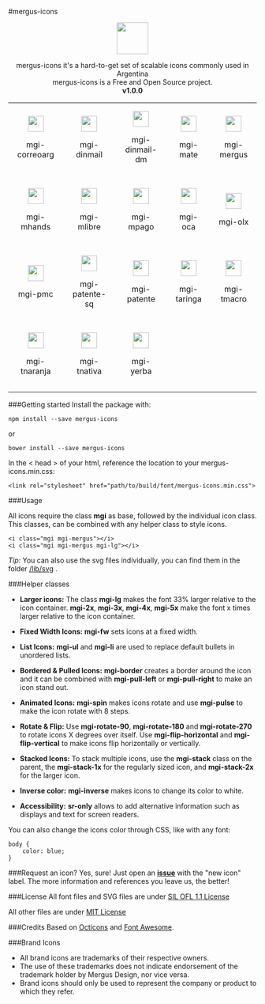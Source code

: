 #mergus-icons

<p align="center">
<span>
<img height="64" width="64" src="https://cdn.rawgit.com/MergusDesign/mergus-icons/master/lib/svg/mergus.svg">
</span>
</p>

<p align="center">mergus-icons it's a hard-to-get set of scalable icons commonly used in Argentina
<br>
mergus-icons is a Free and Open Source project.
<br>
<strong>v1.0.0</strong></p>

<table>
  <tr align="center">
    <td id="correoarg" style="padding: 1em">
      <img src="https://cdn.rawgit.com/MergusDesign/mergus-icons/master/lib/svg/correoarg.svg" height="32" width="32">
      <p>mgi-correoarg</p>
    </td>
    <td id="dinmail" style="padding: 1em">
      <img src="https://cdn.rawgit.com/MergusDesign/mergus-icons/master/lib/svg/dinmail.svg" height="32" width="32">
      <p>mgi-dinmail</p>
    </td>
    <td id="dinmail-dm" style="padding: 1em">
      <img src="https://cdn.rawgit.com/MergusDesign/mergus-icons/master/lib/svg/dinmail-dm.svg" height="32" width="32">
      <p>mgi-dinmail-dm</p>
    </td>
    <td id="mate" style="padding: 1em">
      <img src="https://cdn.rawgit.com/MergusDesign/mergus-icons/master/lib/svg/mate.svg" height="32" width="32">
      <p>mgi-mate</p>
    </td>
    <td id="mergus" style="padding: 1em">
      <img src="https://cdn.rawgit.com/MergusDesign/mergus-icons/master/lib/svg/mergus.svg" height="32" width="32">
      <p>mgi-mergus</p>
    </td>
  </tr>
  <tr align="center">
    <td id="mhands" style="padding: 1em">
      <img src="https://cdn.rawgit.com/MergusDesign/mergus-icons/master/lib/svg/mhands.svg" height="32" width="32">
      <p>mgi-mhands</p>
    </td>
    <td id="mlibre" style="padding: 1em">
      <img src="https://cdn.rawgit.com/MergusDesign/mergus-icons/master/lib/svg/mlibre.svg" height="32" width="32">
      <p>mgi-mlibre</p>
    </td>
    <td id="mpago" style="padding: 1em">
      <img src="https://cdn.rawgit.com/MergusDesign/mergus-icons/master/lib/svg/mpago.svg" height="32" width="32">
      <p>mgi-mpago</p>
    </td>
    <td id="oca" style="padding: 1em">
      <img src="https://cdn.rawgit.com/MergusDesign/mergus-icons/master/lib/svg/oca.svg" height="32" width="32">
      <p>mgi-oca</p>
    </td>
    <td id="olx" style="padding: 1em">
      <img src="https://cdn.rawgit.com/MergusDesign/mergus-icons/master/lib/svg/olx.svg" height="32" width="32">
      <p>mgi-olx</p>
    </td>
  </tr>
  <tr align="center">
    <td id="pmc" style="padding: 1em">
      <img src="https://cdn.rawgit.com/MergusDesign/mergus-icons/master/lib/svg/pmc.svg" height="32" width="32">
      <p>mgi-pmc</p>
    </td>
    <td id="patente-sq" style="padding: 1em">
      <img src="https://cdn.rawgit.com/MergusDesign/mergus-icons/master/lib/svg/patente-sq.svg" height="32" width="32">
      <p>mgi-patente-sq</p>
    </td>
    <td id="patente" style="padding: 1em">
      <img src="https://cdn.rawgit.com/MergusDesign/mergus-icons/master/lib/svg/patente.svg" height="32" width="32">
      <p>mgi-patente</p>
    </td>
    <td id="taringa" style="padding: 1em">
      <img src="https://cdn.rawgit.com/MergusDesign/mergus-icons/master/lib/svg/taringa.svg" height="32" width="32">
      <p>mgi-taringa</p>
    </td>
      <td id="tmacro" style="padding: 1em">
        <img src="https://cdn.rawgit.com/MergusDesign/mergus-icons/master/lib/svg/tmacro.svg" height="32" width="32">
        <p>mgi-tmacro</p>
      </td>
    </tr>
    <tr align="center">
      <td id="tnaranja" style="padding: 1em">
        <img src="https://cdn.rawgit.com/MergusDesign/mergus-icons/master/lib/svg/tnaranja.svg" height="32" width="32">
        <p>mgi-tnaranja</p>
      </td>
      <td id="tnativa" style="padding: 1em">
        <img src="https://cdn.rawgit.com/MergusDesign/mergus-icons/master/lib/svg/tnativa.svg" height="32" width="32">
        <p>mgi-tnativa</p>
    <td id="yerba" style="padding: 1em">
      <img src="https://cdn.rawgit.com/MergusDesign/mergus-icons/master/lib/svg/yerba.svg" height="32" width="32">
      <p>mgi-yerba</p>
    </td>
  </tr>
</table>


###Getting started
Install the package with:

	npm install --save mergus-icons
or

	bower install --save mergus-icons

In the < head > of your html, reference the location to your mergus-icons.min.css:

	<link rel="stylesheet" href="path/to/build/font/mergus-icons.min.css">

###Usage

All icons require the class **mgi** as base, followed by the individual icon class. This classes, can be combined with any helper class to style icons.

	<i class="mgi mgi-mergus"></i>
	<i class="mgi mgi-mergus mgi-lg"></i>

*Tip:*
You can also use the svg files individually, you can find them in the folder [/lib/svg](https://github.com/MergusDesign/mergus-icons/tree/master/lib/svg) .

###Helper classes

- **Larger icons:** The class **mgi-lg** makes the font 33% larger relative to the icon container.
**mgi-2x**, **mgi-3x**, **mgi-4x**, **mgi-5x** make the font x times larger relative to the icon container.

- **Fixed Width Icons:** **mgi-fw** sets icons at a fixed width.

- **List Icons:** **mgi-ul** and **mgi-li** are used to replace default bullets in unordered lists.

- **Bordered & Pulled Icons:** **mgi-border** creates a border around the icon and it can be combined with **mgi-pull-left** or **mgi-pull-right** to make an icon stand out.

- **Animated Icons:** **mgi-spin** makes icons rotate and use **mgi-pulse** to make the icon rotate with 8 steps.

- **Rotate & Flip:** Use **mgi-rotate-90**, **mgi-rotate-180** and **mgi-rotate-270** to rotate icons X degrees over itself.
Use **mgi-flip-horizontal** and **mgi-flip-vertical** to make icons flip horizontally or vertically.

- **Stacked Icons:** To stack multiple icons, use the **mgi-stack** class on the parent, the **mgi-stack-1x** for the regularly sized icon, and **mgi-stack-2x** for the larger icon.

- **Inverse color:** **mgi-inverse** makes icons to change its color to white.

- **Accessibility:** **sr-only** allows to add alternative information such as displays and text for screen readers.

You can also change the icons color through CSS, like with any font:

	body {
	    color: blue;
	}

###Request an icon? Yes, sure!
Just open an [**issue**](https://github.com/MergusDesign/mergus-icons/issues) with the "new icon" label. The more information and references you leave us, the better!

###License
All font files and SVG files are under [SIL OFL 1.1 License](http://scripts.sil.org/cms/scripts/page.php?site_id=nrsi&id=OFL)

All other files are under [MIT License](https://opensource.org/licenses/mit-license.html)

###Credits
Based on [Octicons](https://github.com/primer/octicons) and [Font Awesome](http://fontawesome.io/).

###Brand Icons

 - All brand icons are trademarks of their respective owners.
 - The use of these trademarks does not indicate endorsement of the trademark holder by Mergus Design, nor vice versa.
 - Brand icons should only be used to represent the company or product to which they refer.
